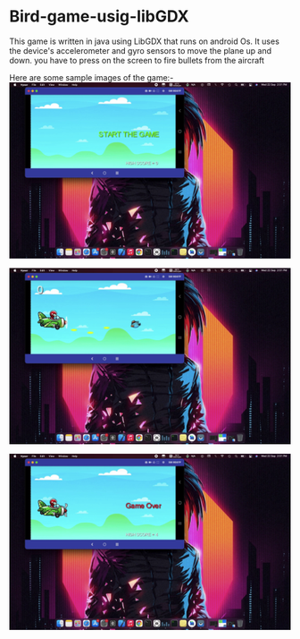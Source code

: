 # Bird-game-usig-libGDX
This game is written in java using LibGDX that runs on android Os.
It uses the device's accelerometer and gyro sensors to move the plane up and down. you have to press on the screen to fire bullets from the aircraft

Here are some sample images of the game:-
![](android/res/drawable/one.png)

![](android/res/drawable/two.png)

![](android/res/drawable/three.png)
